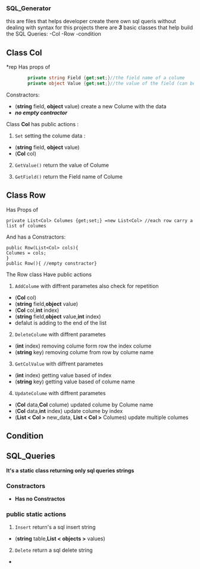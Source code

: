 ### SQL_Generator
this are files that helps developer create there own sql queris without dealing with syntax
for this projects there are ***3*** basic classes that help build the SQL Queries:
  -Col
  -Row
  -condition

## Class **Col** 
*rep
Has props of
```C#
        private string Field {get;set;}//the field name of a colume
        private object Value {get;set;}//the value of the field (can be any value)
```

Constractors: 
- (**string** field, **object** value) create a new Colume with the data
- ***no empty contractor***

Class **Col** has public actions :

1. ```Set``` setting the colume data :
  - (**string** field, **object** value) 
  - (**Col** col)
  
2. ```GetValue()``` return the value of Colume

3. ```GetField()``` return the Field name of Colume

## Class **Row** 
Has Props of
```
private List<Col> Columes {get;set;} =new List<Col> //each row carry a list of columes
```
And has a Constractors:
```
public Row(List<Col> cols){
Columes = cols;
}
public Row(){ //empty constractor}
```
The Row class Have public actions
1. ```AddColume``` with diffrent parametes also check for repetition
- (**Col** col) 
- (**string** field,**object** value)
- (**Col** col,**int** index)
- (**string** field,**object** value,**int** index)
- defalut is adding to the end of the list

2. ```DeleteColume``` with diffrent parametes
- (**int** index) removing colume form row the index colume
- (**string** key) removing colume from row by colume name

3. ```GetColValue``` with diffrent parametes
- (**int** index) getting value based of index
- (**string** key) getting value based of colume name

4. ```UpdateColume``` with diffrent parametes
- (**Col** data,**Col** colume) updated colume by Colume name
- (**Col** data,**int** index) update colume by index
- (**List < Col >** new_data, **List < Col >** Columes) update multiple columes

## Condition



## SQL_Queries

**It's a static class returning only sql queries strings**
### Constractors
 - **Has no Constractos**

### public static actions
1. ```Insert``` return's a sql insert string
  - (**string** table,**List < objects >** values)
2. ```Delete``` return a sql delete string
  - 

